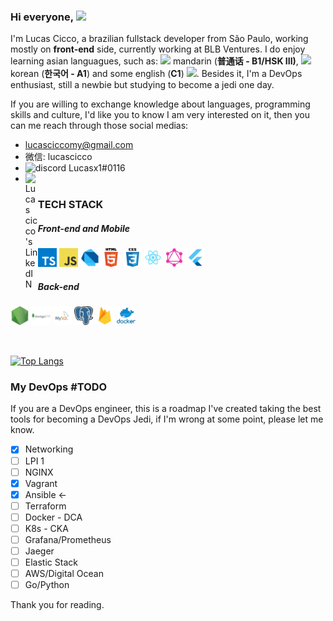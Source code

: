 ### Hi everyone, <img src="https://media.giphy.com/media/hvRJCLFzcasrR4ia7z/giphy.gif" width="25px">

<p>I'm Lucas Cicco, a brazilian fullstack developer from São Paulo, working mostly on <strong>front-end</strong> side, currently working at BLB Ventures. I do enjoy learning asian languagues,
  such as: <img height="10" src="https://raw.githubusercontent.com/yammadev/flag-icons/master/png/CN%402x.png"/> mandarin (<strong>普通话 - B1/HSK III)</strong>, <img height="10" src="https://raw.githubusercontent.com/yammadev/flag-icons/master/png/KR%402x.png"/> korean (<strong>한국어 - A1</strong>) and some english (<strong>C1</strong>) <img height="10" src="https://raw.githubusercontent.com/yammadev/flag-icons/master/png/US%402x.png"/>. Besides it, I'm a DevOps enthusiast, still a newbie but studying to become a jedi one day. </p>

<p> If you are willing to exchange knowledge about languages, programming skills and culture, I'd like you to know I am very interested on it, then you can me reach through those social medias: </p>

- lucasciccomy@gmail.com
- 微信: lucascicco
- <img alt="discord" width="18px" src="https://raw.githubusercontent.com/peterthehan/peterthehan/master/assets/discord.svg" /> Lucasx1#0116
-  <a href="https://www.linkedin.com/in/lucas-vitor-de-cicco"><img align="left" alt="Lucas cicco's LinkedIN" width="20px" src="https://raw.githubusercontent.com/peterthehan/peterthehan/master/assets/linkedin.svg"/></a>


### TECH STACK 

<div style="margin-bottom: 15px;">
<h5>Front-end and Mobile</h5>
<span>
<code><img height="30" width="30" src="https://raw.githubusercontent.com/github/explore/80688e429a7d4ef2fca1e82350fe8e3517d3494d/topics/typescript/typescript.png"/></code>
<code><img height="30" width="30" src="https://raw.githubusercontent.com/github/explore/80688e429a7d4ef2fca1e82350fe8e3517d3494d/topics/javascript/javascript.png"/></code>
<code><img height="30" width="30" src="https://raw.githubusercontent.com/github/explore/80688e429a7d4ef2fca1e82350fe8e3517d3494d/topics/dart/dart.png"/></code>
<code><img height="30" width="30" src="https://raw.githubusercontent.com/github/explore/80688e429a7d4ef2fca1e82350fe8e3517d3494d/topics/html/html.png"/></code>
<code><img height="30" width="30" src="https://raw.githubusercontent.com/github/explore/80688e429a7d4ef2fca1e82350fe8e3517d3494d/topics/css/css.png"/></code>
<code><img height="30" width="30" src="https://raw.githubusercontent.com/github/explore/80688e429a7d4ef2fca1e82350fe8e3517d3494d/topics/react/react.png"/></code>
<code><img height="30" width="30" src="https://raw.githubusercontent.com/github/explore/80688e429a7d4ef2fca1e82350fe8e3517d3494d/topics/graphql/graphql.png"/></code>
<code><img height="30" width="30" src="https://raw.githubusercontent.com/github/explore/80688e429a7d4ef2fca1e82350fe8e3517d3494d/topics/flutter/flutter.png"/></code>
</span>
  
<h5>Back-end</h5>
<span>
<code><img height="30" width="30" src="https://raw.githubusercontent.com/github/explore/80688e429a7d4ef2fca1e82350fe8e3517d3494d/topics/nodejs/nodejs.png"/></code>
<code><img height="30" width="30" src="https://raw.githubusercontent.com/github/explore/80688e429a7d4ef2fca1e82350fe8e3517d3494d/topics/mongodb/mongodb.png"/></code>
<code><img height="30" width="30" src="https://raw.githubusercontent.com/github/explore/80688e429a7d4ef2fca1e82350fe8e3517d3494d/topics/mysql/mysql.png"/></code>
<code><img height="30" width="30" src="https://raw.githubusercontent.com/github/explore/80688e429a7d4ef2fca1e82350fe8e3517d3494d/topics/postgresql/postgresql.png"/></code>
<code><img height="30" width="30" src="https://raw.githubusercontent.com/github/explore/80688e429a7d4ef2fca1e82350fe8e3517d3494d/topics/firebase/firebase.png"/></code>
<code><img height="30" width="30" src="https://raw.githubusercontent.com/github/explore/80688e429a7d4ef2fca1e82350fe8e3517d3494d/topics/docker/docker.png"/></code>
</span>
</div>

<br/>

[![Top Langs](https://github-readme-stats.vercel.app/api/top-langs/?username=lucascicco&layout=compact&hide=html)](https://github.com/anuraghazra/github-readme-stats)

### My DevOps #TODO

If you are a DevOps engineer, this is a roadmap I've created taking the best tools for becoming a DevOps Jedi, if I'm wrong at some point, please let me know.

- [X] Networking
- [ ] LPI 1
- [ ] NGINX
- [X] Vagrant
- [X] Ansible <-
- [ ] Terraform
- [ ] Docker - DCA
- [ ] K8s - CKA
- [ ] Grafana/Prometheus
- [ ] Jaeger
- [ ] Elastic Stack
- [ ] AWS/Digital Ocean
- [ ] Go/Python

 Thank you for reading. 
